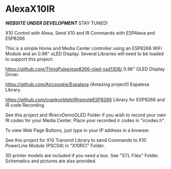 # AlexaX10IR
***WEBSITE UNDER DEVELOPMENT***  STAY TUNED!

X10 Control with Alexa. Send X10 and IR Commands with ESPAlexa and ESP8266

This is a simple Home and Media Center controller using an ESP8266 WiFi Module and
an 0.96" oLED Display.
Several Libraries will need to be loaded to support this project:

https://github.com/ThingPulse/esp8266-oled-ssd1306/
0.96" OLED Display Driver.

https://github.com/Aircoookie/Espalexa    (Amazing project!)
Espalexa Library.

https://github.com/crankyoldgit/IRremoteESP8266
Library for ESP8266 and IR code Recording.

See this project and IRrecvDemoOLED Folder if you wish to record your own IR codes for your Media Center.
Place your recorded ir codes in "ircodes.h".

To view Web Page Buttons, just type in your IP address in a browser.

See this project for X10 Transmit Library to send Commands to X10 PowerLine Module (PSC04) in "X10RCI" Folder.

3D printer models are included if you need a box.  See "STL Files" Folder.
Schematics and pictures are also provided.
